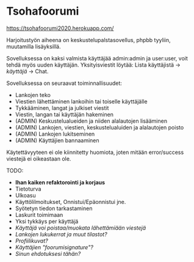 # Tsohafoorumi

https://tsohafoorumi2020.herokuapp.com/

Harjoitustyön aiheena on keskustelupalstasovellus, phpbb tyyliin, muutamilla lisäyksillä.

Sovelluksessa on kaksi valmista käyttäjää admin:admin ja user:user, voit tehdä myös uuden käyttäjän. Yksityisviestit löytää: Lista käyttäjistä -> *käyttäjä* -> Chat.

Sovelluksessa on seuraavat toiminnallisuudet:
* Lankojen teko
* Viestien lähettäminen lankoihin tai toiselle käyttäjälle
* Tykkääminen, langat ja julkiset viestit
* Viestin, langan tai käyttäjän hakeminen
* (ADMIN) Keskustelualueiden ja niiden alalautojen lisääminen
* (ADMIN) Lankojen, viestien, keskustelualuiden ja alalautojen poisto
* (ADMIN) Lankojen lukitseminen
* (ADMIN) Käyttäjien bannaaminen


Käytettävyyteen ei ole kiinnitetty huomiota, joten mitään error/success viestejä ei oikeastaan ole.  

TODO:
* __Ihan kaiken refaktorointi ja korjaus__
* Tietoturva
* Ulkoasu
* Käyttölilmoitukset, Onnistui/Epäonnistui jne.
* Syötetyn tiedon tarkastaminen
* Laskurit toimimaan
* Yksi tykkäys per käyttäjä
* _Käyttäjä voi poistaa/muokata lähettämiään viestejä_
* _Lankojen lukukerrat ja muut tilastot?_
* _Profiilikuvat?_
* _Käyttäjien "foorumisignature"?_
* _Sinun ehdotuksesi tähän?_


